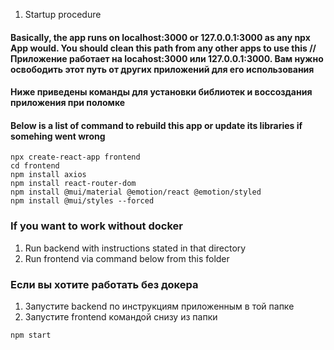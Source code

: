 1) Startup procedure
#### Basically, the app runs on localhost:3000 or 127.0.0.1:3000 as any npx App would. You should clean this path from any other apps to use this // Приложение работает на locahost:3000 или 127.0.0.1:3000. Вам нужно освободить этот путь от других приложений для его использования
#### Ниже приведены команды для установки библиотек и воссоздания приложения при поломке
#### Below is a list of command to rebuild this app or update its libraries if somehing went wrong
~~~ shell
npx create-react-app frontend
cd frontend
npm install axios
npm install react-router-dom
npm install @mui/material @emotion/react @emotion/styled
npm install @mui/styles --forced
~~~
### If you want to work without docker
1) Run backend with instructions stated in that directory
2) Run frontend via command below from this folder
### Если вы хотите работать без докера
1) Запустите backend по инструкциям приложенным в той папке
2) Запустите frontend командой снизу из папки
~~~ shell
npm start
~~~
